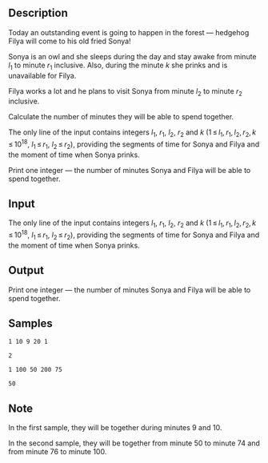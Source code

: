 ## Description

<div><p>Today an outstanding event is going to happen in the forest&nbsp;— hedgehog Filya will come to his old fried Sonya!</p><p>Sonya is an owl and she sleeps during the day and stay awake from minute <span class="tex-span"><i>l</i><sub class="lower-index">1</sub></span> to minute <span class="tex-span"><i>r</i><sub class="lower-index">1</sub></span> inclusive. Also, during the minute <span class="tex-span"><i>k</i></span> she prinks and is unavailable for Filya.</p><p>Filya works a lot and he plans to visit Sonya from minute <span class="tex-span"><i>l</i><sub class="lower-index">2</sub></span> to minute <span class="tex-span"><i>r</i><sub class="lower-index">2</sub></span> inclusive.</p><p>Calculate the number of minutes they will be able to spend together.</p></div><div class="input-specification"><p>The only line of the input contains integers <span class="tex-span"><i>l</i><sub class="lower-index">1</sub></span>, <span class="tex-span"><i>r</i><sub class="lower-index">1</sub></span>, <span class="tex-span"><i>l</i><sub class="lower-index">2</sub></span>, <span class="tex-span"><i>r</i><sub class="lower-index">2</sub></span> and <span class="tex-span"><i>k</i></span> (<span class="tex-span">1 ≤ <i>l</i><sub class="lower-index">1</sub>, <i>r</i><sub class="lower-index">1</sub>, <i>l</i><sub class="lower-index">2</sub>, <i>r</i><sub class="lower-index">2</sub>, <i>k</i> ≤ 10<sup class="upper-index">18</sup></span>, <span class="tex-span"><i>l</i><sub class="lower-index">1</sub> ≤ <i>r</i><sub class="lower-index">1</sub></span>, <span class="tex-span"><i>l</i><sub class="lower-index">2</sub> ≤ <i>r</i><sub class="lower-index">2</sub></span>), providing the segments of time for Sonya and Filya and the moment of time when Sonya prinks.</p></div><div class="output-specification"><p>Print one integer&nbsp;— the number of minutes Sonya and Filya will be able to spend together.</p></div>

## Input

<p>The only line of the input contains integers <span class="tex-span"><i>l</i><sub class="lower-index">1</sub></span>, <span class="tex-span"><i>r</i><sub class="lower-index">1</sub></span>, <span class="tex-span"><i>l</i><sub class="lower-index">2</sub></span>, <span class="tex-span"><i>r</i><sub class="lower-index">2</sub></span> and <span class="tex-span"><i>k</i></span> (<span class="tex-span">1 ≤ <i>l</i><sub class="lower-index">1</sub>, <i>r</i><sub class="lower-index">1</sub>, <i>l</i><sub class="lower-index">2</sub>, <i>r</i><sub class="lower-index">2</sub>, <i>k</i> ≤ 10<sup class="upper-index">18</sup></span>, <span class="tex-span"><i>l</i><sub class="lower-index">1</sub> ≤ <i>r</i><sub class="lower-index">1</sub></span>, <span class="tex-span"><i>l</i><sub class="lower-index">2</sub> ≤ <i>r</i><sub class="lower-index">2</sub></span>), providing the segments of time for Sonya and Filya and the moment of time when Sonya prinks.</p>

## Output

<p>Print one integer&nbsp;— the number of minutes Sonya and Filya will be able to spend together.</p>

## Samples

```input1
1 10 9 20 1

```

```output1
2

```






```input2
1 100 50 200 75

```

```output2
50

```




## Note

<p>In the first sample, they will be together during minutes <span class="tex-span">9</span> and <span class="tex-span">10</span>.</p><p>In the second sample, they will be together from minute <span class="tex-span">50</span> to minute <span class="tex-span">74</span> and from minute <span class="tex-span">76</span> to minute <span class="tex-span">100</span>.</p>
